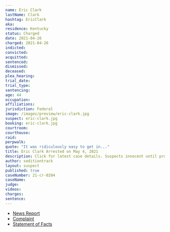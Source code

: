 ```yaml
---
name: Eric Clark
lastName: Clark
hashtag: EricClark
aka:
residence: Kentucky
status: Charged
date: 2021-04-26
charged: 2021-04-26
indicted:
convicted:
acquitted:
sentenced:
dismissed:
deceased:
plea_hearing:
trial_date:
trial_type:
sentencing:
age: 44
occupation:
affiliations:
jurisdiction: Federal
image: /images/preview/eric-clark.jpg
suspect: eric-clark.jpg
booking: eric-clark.jpg
courtroom:
courthouse:
raid:
perpwalk:
quote: "It was ridiculously easy to get in..."
title: Eric Clark Arrested on May 4, 2021
description: Click for latest case details. Suspects innocent until proven guilty.
author: seditiontrack
layout: suspect
published: true
caseNumber: 21-cr-0204
caseName:
judge:
videos:
charges:
sentence:
---
```

- [News Report](https://www.whas11.com/article/news/kentucky/kentucky-man-eric-douglas-clark-arrested-connection-capitol-breach-dc/417-2b19a3dd-c47c-477f-a132-85585151190b)
- [Complaint](https://www.justice.gov/usao-dc/case-multi-defendant/file/1391711/download)
- [Statement of Facts](https://www.justice.gov/usao-dc/case-multi-defendant/file/1391716/download)
